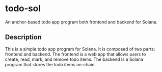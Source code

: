 # todo-sol

An anchor-based todo app program both frontend and backend for Solana.

## Description

This is a simple todo app program for Solana. It is composed of two parts: frontend and backend. The frontend is a web app that allows users to create, read, mark, and remove todo items. The backend is a Solana program that stores the todo items on-chain.
